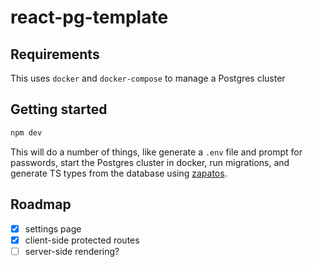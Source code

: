 # react-pg-template

## Requirements

This uses `docker` and `docker-compose` to manage a Postgres cluster

## Getting started

```sh
npm dev
```

This will do a number of things, like generate a `.env` file and prompt for passwords, start the Postgres cluster in docker, run migrations, and generate TS types from the database using [zapatos](https://github.com/jawj/zapatos/).

## Roadmap

- [x] settings page
- [x] client-side protected routes
- [ ] server-side rendering?
